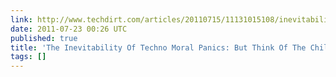 ```yaml
---
link: http://www.techdirt.com/articles/20110715/11131015108/inevitability-techno-moral-panics-think-children.shtml
date: 2011-07-23 00:26 UTC
published: true
title: 'The Inevitability Of Techno Moral Panics: But Think Of The Children'
tags: []
---
```



